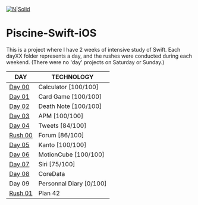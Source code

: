 
[![N|Solid](https://ufuture.com/wp-content/uploads/2017/10/unit-factory-cover.jpg)](https://unit.ua/en/)
# Piscine-Swift-iOS

This is a project where I have 2 weeks of intensive study of Swift. Each dayXX folder represents a day, and the rushes were conducted during each weekend. (There were no 'day' projects on Saturday or Sunday.)
    
| DAY | TECHNOLOGY | 
| ------ | ------ | 
| [Day 00](https://github.com/KaterynaKostrubova/Piscine-Swift-iOS/tree/master/day00/ex00-ex04)| Calculator [100/100] | 
| [Day 01](https://github.com/KaterynaKostrubova/Piscine-Swift-iOS/tree/master/day01) | Card Game [100/100]|
| [Day 02](https://github.com/KaterynaKostrubova/Piscine-Swift-iOS/tree/master/day02) | Death Note [100/100]|
| [Day 03](https://github.com/KaterynaKostrubova/Piscine-Swift-iOS/tree/master/day03) | APM [100/100]|
| [Day 04](https://github.com/KaterynaKostrubova/Piscine-Swift-iOS/tree/master/day04) | Tweets [84/100]|
| [Rush 00](https://github.com/KaterynaKostrubova/Piscine-Swift-iOS/tree/master/rush00) | Forum [86/100]|
| [Day 05](https://github.com/KaterynaKostrubova/Piscine-Swift-iOS/tree/master/day05) | Kanto [100/100]|
| [Day 06](https://github.com/KaterynaKostrubova/Piscine-Swift-iOS/tree/master/day06) | MotionCube [100/100]|
| [Day 07](https://github.com/KaterynaKostrubova/Piscine-Swift-iOS/tree/master/day07) | Siri [75/100]|
| [Day 08](https://github.com/KaterynaKostrubova/Piscine-Swift-iOS/tree/master/day/08)| CoreData |
|  Day 09 | Personnal Diary [0/100]|
| [Rush 01](https://github.com/KaterynaKostrubova/Piscine-Swift-iOS/tree/master/rush01)| Plan 42 |
